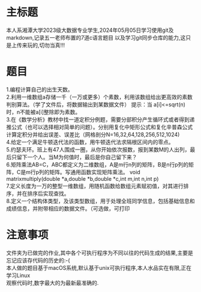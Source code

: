 # 主标题
本人系湘潭大学2023级大数据专业学生,2024年05月05日学习使用git及markdown,记录五一老师布置的7道c语言题目  以及学习git同步仓库的能力,这只是上传来玩的,切勿当真!!!


# 题目
1.编程计算自己的出生天数。  
2.利用一维数组a存储一千（一万或更多）个素数，利用该数组给出更高效的素数判别算法。（学了文件后，将数据输出到某数据文件）
提示：当 a[i]<=sqrt(n) 时，n不能被a[i]整除即为素数。  
3.在《数学分析》教材中找一道定积分例题，需要分部积分产生循环式或者得到递推公式（也可以选择相对简单的问题）。分别用复化中矩形公式和复化辛普森公式计算定积分并给出误差、误差比（网格剖分N=16,32,64,128,256,512,1024)  
4.给定一个满足牛顿迭代法的函数，用牛顿迭代法求隔根区间内的零点。  
5.约瑟夫环。班上有47人围成一圈，从你开始依次报数，报到某数M的人出列，最后只留下一个人。当M为何值时，最后是你自己留下来？  
6.矩阵乘法AB=C，ABC都定义为二维数组，A是m行n列的矩阵，B是n行p列的矩阵，C是m行p列的矩阵。写通用函数实现矩阵乘法。
void matrixmultiply(double *a,double *b,double *c,int m,int n,int p)  
7.定义长度为一万的整型一维数组，用随机函数给数组元素赋初值，对其进行排序，并在排序后实现查找。  
8.定义一个结构体类型，及该类型数组，用于处理全班同学信息，包括基础信息和成绩信息，并附带相应的数据文件。（可选做，可打印  

# 注意事项
文件夹为已做完的作业,其中各个可执行程序为不同以往的代码生成的结果,主要是忘记应该存代码的历史的:-(  
本人做的题目基于macOS系统,默认基于unix可执行程序,本人水品实在有限,正在学习Linux  
观察代码时,数字最大的为最新最准确的.  